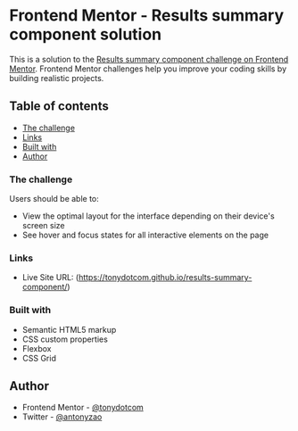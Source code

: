 # Frontend Mentor - Results summary component solution

This is a solution to the [Results summary component challenge on Frontend Mentor](https://www.frontendmentor.io/challenges/results-summary-component-CE_K6s0maV). Frontend Mentor challenges help you improve your coding skills by building realistic projects. 

## Table of contents

  - [The challenge](#the-challenge)
  - [Links](#links)
  - [Built with](#built-with)
- [Author](#author)

### The challenge

Users should be able to:

- View the optimal layout for the interface depending on their device's screen size
- See hover and focus states for all interactive elements on the page

### Links
- Live Site URL: (https://tonydotcom.github.io/results-summary-component/)

### Built with

- Semantic HTML5 markup
- CSS custom properties
- Flexbox
- CSS Grid

## Author

- Frontend Mentor - [@tonydotcom](https://www.frontendmentor.io/profile/tonydotcom)
- Twitter - [@antonyzao](https://www.twitter.com/antonyzao)
